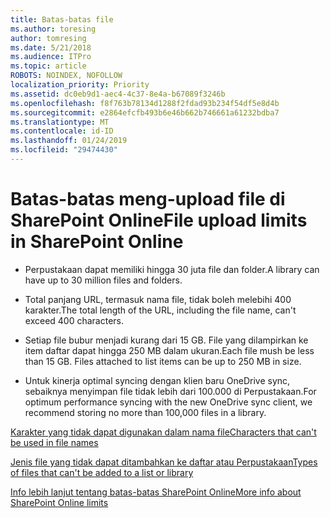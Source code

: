 ```yaml
---
title: Batas-batas file
ms.author: toresing
author: tomresing
ms.date: 5/21/2018
ms.audience: ITPro
ms.topic: article
ROBOTS: NOINDEX, NOFOLLOW
localization_priority: Priority
ms.assetid: dc0eb9d1-aec4-4c37-8e4a-b67089f3246b
ms.openlocfilehash: f8f763b78134d1288f2fdad93b234f54df5e8d4b
ms.sourcegitcommit: e2864efcfb493b6e46b662b746661a61232bdba7
ms.translationtype: MT
ms.contentlocale: id-ID
ms.lasthandoff: 01/24/2019
ms.locfileid: "29474430"
---
```

# <a name="file-upload-limits-in-sharepoint-online"></a><span data-ttu-id="7e478-102">Batas-batas meng-upload file di SharePoint Online</span><span class="sxs-lookup"><span data-stu-id="7e478-102">File upload limits in SharePoint Online</span></span>

- <span data-ttu-id="7e478-103">Perpustakaan dapat memiliki hingga 30 juta file dan folder.</span><span class="sxs-lookup"><span data-stu-id="7e478-103">A library can have up to 30 million files and folders.</span></span>
    
- <span data-ttu-id="7e478-104">Total panjang URL, termasuk nama file, tidak boleh melebihi 400 karakter.</span><span class="sxs-lookup"><span data-stu-id="7e478-104">The total length of the URL, including the file name, can't exceed 400 characters.</span></span>
    
- <span data-ttu-id="7e478-p101">Setiap file bubur menjadi kurang dari 15 GB. File yang dilampirkan ke item daftar dapat hingga 250 MB dalam ukuran.</span><span class="sxs-lookup"><span data-stu-id="7e478-p101">Each file mush be less than 15 GB. Files attached to list items can be up to 250 MB in size.</span></span>
    
- <span data-ttu-id="7e478-107">Untuk kinerja optimal syncing dengan klien baru OneDrive sync, sebaiknya menyimpan file tidak lebih dari 100.000 di Perpustakaan.</span><span class="sxs-lookup"><span data-stu-id="7e478-107">For optimum performance syncing with the new OneDrive sync client, we recommend storing no more than 100,000 files in a library.</span></span> 
    
[<span data-ttu-id="7e478-108">Karakter yang tidak dapat digunakan dalam nama file</span><span class="sxs-lookup"><span data-stu-id="7e478-108">Characters that can't be used in file names</span></span>](https://go.microsoft.com/fwlink/?linkid=866430)
  
[<span data-ttu-id="7e478-109">Jenis file yang tidak dapat ditambahkan ke daftar atau Perpustakaan</span><span class="sxs-lookup"><span data-stu-id="7e478-109">Types of files that can't be added to a list or library</span></span>](https://go.microsoft.com/fwlink/?linkid=273757)
  
[<span data-ttu-id="7e478-110">Info lebih lanjut tentang batas-batas SharePoint Online</span><span class="sxs-lookup"><span data-stu-id="7e478-110">More info about SharePoint Online limits</span></span>](https://go.microsoft.com/fwlink/?linkid=271273)
  

